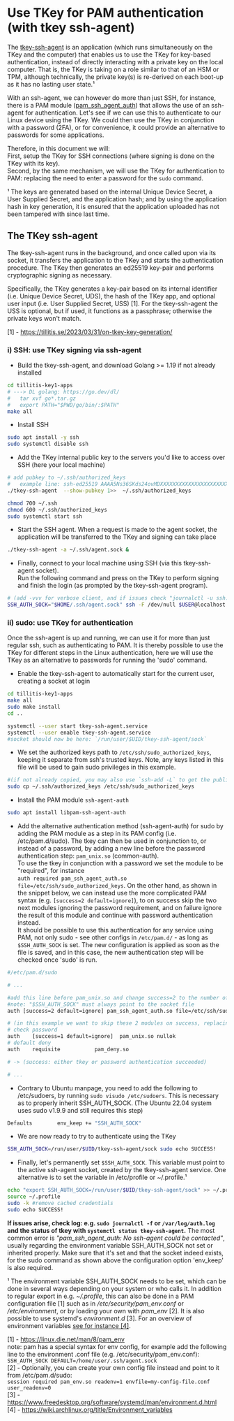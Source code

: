 # Use TKey for PAM authentication (with tkey ssh-agent)

The [tkey-ssh-agent](https://github.com/tillitis/tillitis-key1-apps/tree/main/cmd/tkey-ssh-agent) is an application (which runs simultaneously on the TKey and the computer) that enables us to use the TKey for key-based authentication, instead of directly interacting with a private key on the local computer.
That is, the TKey is taking on a role similar to that of an HSM or TPM, although technically, the private key(s) is re-derived on each boot-up as it has no lasting user state.¹

With an ssh-agent, we can however do more than just SSH, for instance, there is a PAM module ([pam_ssh_agent_auth](https://manpages.ubuntu.com/manpages/bionic/man8/pam_ssh_agent_auth.8.html))
that allows the use of an ssh-agent for authentication.
Let's see if we can use this to authenticate to our Linux device using the TKey.
We could then use the TKey in conjunction with a password (2FA), or for convenience, it could provide an alternative to passwords for some applications.

Therefore, in this document we will: \
First, setup the TKey for SSH connections (where signing is done on the TKey with its key). \
Second, by the same mechanism, we will use the TKey for authentication to PAM: replacing the need to enter a password for the `sudo` command.

¹ The keys are generated based on the internal Unique Device Secret, a User Supplied Secret, and the application hash; and by using the application hash in key generation, it is ensured that the application uploaded has not been tampered with since last time.


## The TKey ssh-agent

The tkey-ssh-agent runs in the background, and once called upon via its socket, it transfers the application to the TKey and starts the authentication procedure.
The TKey then generates an ed25519 key-pair and performs cryptographic signing as necessary.

Specifically, the TKey generates a key-pair based on its internal identifier (i.e. Unique Device Secret, UDS), the hash of the TKey app, and optional user input (i.e. User Supplied Secret, USS) [1].
For the tkey-ssh-agent the USS is optional, but if used, it functions as a passphrase; otherwise the private keys won't match.

[1] - <https://tillitis.se/2023/03/31/on-tkey-key-generation/>

### i) SSH: use TKey signing via ssh-agent

- Build the tkey-ssh-agent, and download Golang >= 1.19 if not already installed

```bash
cd tillitis-key1-apps
# ---> DL golang: https://go.dev/dl/
#   tar xvf go*.tar.gz
#   export PATH="$PWD/go/bin/:$PATH"
make all
```

- Install SSH

```bash
sudo apt install -y ssh
sudo systemctl disable ssh
```

- Add the TKey internal public key to the servers you'd like to access over SSH (here your local machine)

```bash
# add pubkey to ~/.ssh/authorized_keys
#   example line: ssh-ed25519 AAAA5Ns36SKds24ovMDXXXXXXXXXXXXXXXXXXXXXXXXXXXXXXXXXXXXXXXXXX4Asdv/U My-Tillitis-TKey
./tkey-ssh-agent  --show-pubkey 1>>  ~/.ssh/authorized_keys

chmod 700 ~/.ssh
chmod 600 ~/.ssh/authorized_keys
sudo systemctl start ssh
```

- Start the SSH agent. When a request is made to the agent socket, the application will be transferred to the TKey and signing can take place

```bash
./tkey-ssh-agent -a ~/.ssh/agent.sock &
```

- Finally, connect to your local machine using SSH (via this tkey-ssh-agent socket). \
Run the following command and press on the TKey to perform signing and finish the login (as prompted by the tkey-ssh-agent program).

```bash
# (add -vvv for verbose client, and if issues check "journalctl -u ssh.service")
SSH_AUTH_SOCK="$HOME/.ssh/agent.sock" ssh -F /dev/null $USER@localhost
```


### ii) sudo: use TKey for authentication

Once the ssh-agent is up and running, we can use it for more than just regular ssh, such as authenticating to PAM.
It is thereby possible to use the TKey for different steps in the Linux authentication, here we will use the TKey as an alternative to passwords for running the 'sudo' command.

- Enable the tkey-ssh-agent to automatically start for the current user, creating a socket at login

```bash
cd tillitis-key1-apps
make all
sudo make install
cd ..

systemctl --user start tkey-ssh-agent.service
systemctl --user enable tkey-ssh-agent.service
#socket should now be here: `/run/user/$UID/tkey-ssh-agent/sock`
```

- We set the authorized keys path to `/etc/ssh/sudo_authorized_keys`, keeping it separate from ssh's trusted keys. Note, any keys listed in this file will be used to gain sudo privileges in this example.

```bash
#(if not already copied, you may also use `ssh-add -L` to get the public key from the ssh-agent)
sudo cp ~/.ssh/authorized_keys /etc/ssh/sudo_authorized_keys
```

- Install the PAM module `ssh-agent-auth`

```bash
sudo apt install libpam-ssh-agent-auth
```

- Add the alternative authentication method (ssh-agent-auth) for sudo by adding the PAM module as a step in its PAM config (i.e. /etc/pam.d/sudo).
The tkey can then be used in conjunction to, or instead of a password, by adding a new line before the password authentication step: `pam_unix.so` (common-auth). \
To use the tkey in conjunction with a password we set the module to be "required", for instance \
`auth required pam_ssh_agent_auth.so file=/etc/ssh/sudo_authorized_keys`.
On the other hand, as shown in the snippet below, we can instead use the more complicated PAM syntax (e.g. `[success=2 default=ignore]`),
to on success skip the two next modules ignoring the password requirement, and on failure ignore the result of this module and continue with password authentication instead. \
It should be possible to use this authentication for any service using PAM, not only sudo - see other configs in `/etc/pam.d/` - as long as `$SSH_AUTH_SOCK` is set.
The new configuration is applied as soon as the file is saved, and in this case, the new authentication step will be checked once 'sudo' is run.

```bash
#/etc/pam.d/sudo

# ...

#add this line before pam_unix.so and change success=2 to the number of modules to skip on success
#note: "$SSH_AUTH_SOCK" must always point to the socket file
auth [success=2 default=ignore] pam_ssh_agent_auth.so file=/etc/ssh/sudo_authorized_keys debug

# (in this example we want to skip these 2 modules on success, replacing password authentication with TKey)
# check password
auth	[success=1 default=ignore]	pam_unix.so nullok
# default deny
auth	requisite			pam_deny.so

# -> (success: either tkey or password authentication succeeded)

# ...

```

- Contrary to Ubuntu manpage, you need to add the following to /etc/sudoers, by running `sudo visudo /etc/sudoers`. This is necessary as to properly inherit SSH_AUTH_SOCK. (The Ubuntu 22.04 system uses sudo v1.9.9 and still requires this step)

```bash
Defaults        env_keep += "SSH_AUTH_SOCK"
```

- We are now ready to try to authenticate using the TKey

```bash
SSH_AUTH_SOCK=/run/user/$UID/tkey-ssh-agent/sock sudo echo SUCCESS!
```

- Finally, let's permanently set `$SSH_AUTH_SOCK`. This variable must point to the active ssh-agent socket, created by the tkey-ssh-agent service. One alternative is to set the variable in /etc/profile or ~/.profile.¹

```bash
echo "export SSH_AUTH_SOCK=/run/user/$UID/tkey-ssh-agent/sock" >> ~/.profile
source ~/.profile
sudo -k #remove cached credentials
sudo echo SUCCESS!
```

**If issues arise, check log: e.g. `sudo journalctl -f` or `/var/log/auth.log` and the status of tkey with `systemctl status tkey-ssh-agent`.**
The most common error is _"pam_ssh_agent_auth: No ssh-agent could be contacted"_, usually regarding the environment variable SSH_AUTH_SOCK not set or inherited properly.
Make sure that it's set and that the socket indeed exists, for the sudo command as shown above the configuration option 'env_keep' is also required.

¹ The environment variable SSH_AUTH_SOCK needs to be set, which can be done in several ways depending on your system or who calls it. In addition to regular export in e.g. _~/.profile_, this can also be done in a PAM configuration file [1] such as in _/etc/security/pam_env.conf_ or _/etc/environment_, or by loading your own with _pam_env_ [2]. It is also possible to use systemd's _environment.d_ [3]. For an overview of environment variables [see for instance [4]](https://wiki.archlinux.org/title/Environment_variables).

[1] - https://linux.die.net/man/8/pam_env \
note: pam has a special syntax for env config, for example add the following line to the environment .conf file (e.g. /etc/security/pam_env.conf): \
`SSH_AUTH_SOCK DEFAULT=/home/user/.ssh/agent.sock`\
[2] - Optionally, you can create your own config file instead and point to it from /etc/pam.d/sudo: \
`session required pam_env.so readenv=1 envfile=my-config-file.conf user_readenv=0` \
[3] - https://www.freedesktop.org/software/systemd/man/environment.d.html \
[4] - https://wiki.archlinux.org/title/Environment_variables
